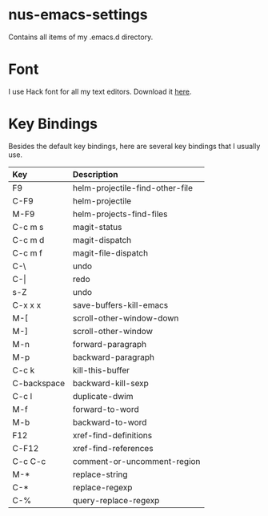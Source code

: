 # nus-emacs-settings
Contains all items of my .emacs.d directory.

# Font
I use Hack font for all my text editors. Download it [here](https://sourcefoundry.org/hack/).

# Key Bindings
Besides the default key bindings, here are several key bindings that I usually use.

| Key         | Description                     |
|:------------|:--------------------------------|
| F9          | helm-projectile-find-other-file |
| C-F9        | helm-projectile                 |
| M-F9        | helm-projects-find-files        |
| C-c m s     | magit-status                    |
| C-c m d     | magit-dispatch                  |
| C-c m f     | magit-file-dispatch             |
| C-\\        | undo                            |
| C-\|        | redo                            |
| s-Z         | undo                            |
| C-x x x     | save-buffers-kill-emacs         |
| M-[         | scroll-other-window-down        |
| M-]         | scroll-other-window             |
| M-n         | forward-paragraph               |
| M-p         | backward-paragraph              |
| C-c k       | kill-this-buffer                |
| C-backspace | backward-kill-sexp              |
| C-c l       | duplicate-dwim                  |
| M-f         | forward-to-word                 |
| M-b         | backward-to-word                |
| F12         | xref-find-definitions           |
| C-F12       | xref-find-references            |
| C-c C-c     | comment-or-uncomment-region     |
| M-*         | replace-string                  |
| C-*         | replace-regexp                  |
| C-%         | query-replace-regexp            |
